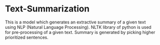# Text-Summarization
This is a model which generates an extractive summary of a given text using NLP (Natural Language Processing). NLTK library of python is used for pre-processing of a given text. Summary is generated by picking higher prioritized sentences.

